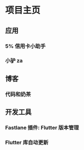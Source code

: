 # 项目主页

## 应用

### 5% 信用卡小助手

### 小驴 za

## 博客

### 代码和奶茶

## 开发工具

### Fastlane 插件: Flutter 版本管理

### Flutter 库自动更新

<Disqus/>
